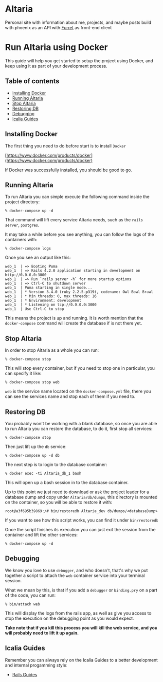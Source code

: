 # Altaria
Personal site with  information about me, projects, and maybe posts build with phoenix as an API with [Furret](https://github.com/miguejs/furret) as front-end client

# Run Altaria using Docker

This guide will help you get started to setup the project using Docker, and keep using it as part of your development process.

## Table of contents
- [Installing Docker](#installing-docker)
- [Running Altaria](#running-Altaria)
- [Stop Altaria](#stop-Altaria)
- [Restoring DB](#restoring-db)
- [Debugging](#debugging)
- [Icalia Guides](#icalia-guides)

## Installing Docker

The first thing you need to do before start is to install `Docker`

[https://www.docker.com/products/docker](https://www.docker.com/products/docker)

If Docker was successfully installed, you should be good to go.

## Running Altaria

To run Altaria you can simple execute the following command inside the project directory:

```
% docker-compose up -d
```

That command will lift every service Altaria needs, such as the `rails server`, `postgres`.


It may take a while before you see anything, you can follow the logs of the containers with:

```
% docker-compose logs
```

Once you see an output like this:

```
web_1  | => Booting Puma
web_1  | => Rails 4.2.0 application starting in development on http://0.0.0.0:3000
web_1  | => Run `rails server -h` for more startup options
web_1  | => Ctrl-C to shutdown server
web_1  | Puma starting in single mode...
web_1  | * Version 3.4.0 (ruby 2.2.5-p319), codename: Owl Bowl Brawl
web_1  | * Min threads: 0, max threads: 16
web_1  | * Environment: development
web_1  | * Listening on tcp://0.0.0.0:3000
web_1  | Use Ctrl-C to stop
```

This means the project is up and running. It is worth mention that the `docker-compose` command will create the database if is not there yet.

## Stop Altaria

In order to stop Altaria as a whole you can run:

```
% docker-compose stop
```

This will stop every container, but if you need to stop one in particular, you can specify it like:

```
% docker-compose stop web
```

`web` is the service name located on the `docker-compose.yml` file, there you can see the services name and stop each of them if you need to.

## Restoring DB

You probably won't be working with a blank database, so once you are able to run Altaria you can restore the database, to do it, first stop all services:

```
% docker-compose stop
```

Then just lift up the `db` service:

```
% docker-compose up -d db
```

The next step is to login to the database container:

```
% docker exec -ti Altaria_db_1 bash
```

This will open up a bash session in to the database container.

Up to this point we just need to download or ask the project leader for a database dump and copy under `Altaria/db/dumps`, this directory is mounted on the container, so you will be able to restore it with:

```
root@a3f695b39869:/# bin/restoredb Altaria_dev db/dumps/<databaseDump>
```

If you want to see how this script works, you can find it under `bin/restoredb`

Once the script finishes its execution you can just exit the session from the container and lift the other services:

```
% docker-compose up -d
```

## Debugging

We know you love to use `debugger`, and who doesn't, that's why we put together a script to attach the `web` container service into your terminal session. 

What we mean by this, is that if you add a `debugger` or `binding.pry` on a part of the code, you can run:

```
% bin/attach web
```

This will display the logs from the rails app, as well as give you access to stop the execution on the debugging point as you would expect.

**Take note that if you kill this process you will kill the web service, and you will probably need to lift it up again.**

## Icalia Guides

Remember you can always rely on the Icalia Guides to a better development and
internal progamming style:

* [Rails Guides](https://github.com/IcaliaLabs/icalia_guides/tree/master/rails)
